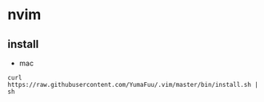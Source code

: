 # nvim
## install

- mac
```
curl https://raw.githubusercontent.com/YumaFuu/.vim/master/bin/install.sh | sh
```
